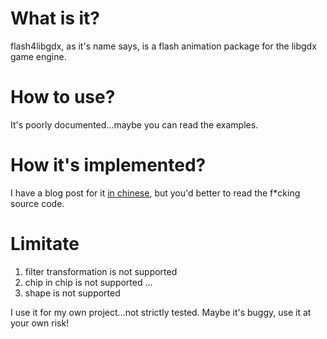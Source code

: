 # What is it?
flash4libgdx, as it's name says, is a flash animation package for the libgdx game engine.

# How to use?
It's poorly documented...maybe you can read the examples.

# How it's implemented?
I have a blog post for it [in chinese](http://www.zenlife.tk/flash-libgdx), but you'd better to read the f*cking source code.

# Limitate
1. filter transformation is not supported
2. chip in chip is not supported ... 
3. shape is not supported

I use it for my own project...not strictly tested. Maybe it's buggy, use it at your own risk!

